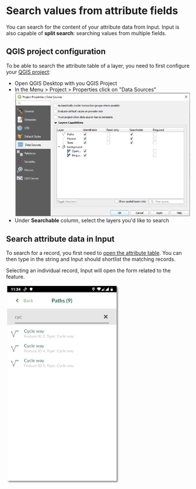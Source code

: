 # Search values from attribute fields

You can search for the content of your attribute data from Input. Input is also capable of **split search**: searching values from multiple fields.

## QGIS project configuration

To be able to search the attribute table of a layer, you need to first configure your [QGIS project](https://docs.qgis.org/3.10/en/docs/user_manual/introduction/qgis_configuration.html?highlight=properties#data-sources-properties):

- Open QGIS Desktop with you QGIS Project
- In the Menu > Project > Properties click on "Data Sources"
![browse_enable](./qgis_data_sources.png)
- Under **Searchable** column, select the layers you'd like to search

## Search attribute data in Input

To search for a record, you first need to [open the attribute table](/howto/browse_data.html). You can then type in the string and Input should shortlist the matching records.

Selecting an individual record, Input will open the form related to the feature.

![display_name](./input_search_data.png)
